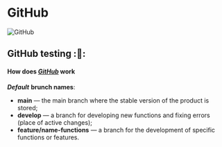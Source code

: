 # GitHub

![GitHub](https://visualmodo.com/wp-content/uploads/2018/04/Using-GitHub-To-Improve-Workflow-3.jpg)

## GitHub testing :🚀:

#### How does ***[GitHub](https://github.com/)*** work

***<strong>Default</strong>*** **brunch names**:
<br>
- **main** — the main branch where the stable version of the product is stored;
- **develop** — a branch for developing new functions and fixing errors (place of active changes);
- **feature/name-functions** — a branch for the development of specific functions or features.
